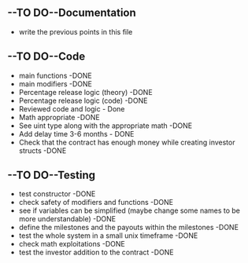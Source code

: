 ## --TO DO--Documentation

- write the previous points in this file

## --TO DO--Code

- main functions -DONE
- main modifiers -DONE
- Percentage release logic (theory) -DONE
- Percentage release logic (code) -DONE
- Reviewed code and logic - Done
- Math appropriate -DONE
- See uint type along with the appropriate math -DONE
- Add delay time 3-6 months - DONE
- Check that the contract has enough money while creating investor structs -DONE

## --TO DO--Testing

- test constructor -DONE
- check safety of modifiers and functions -DONE
- see if variables can be simplified (maybe change some names to be more understandable) -DONE
- define the milestones and the payouts within the milestones -DONE
- test the whole system in a small unix timeframe -DONE
- check math exploitations -DONE
- test the investor addition to the contract -DONE

